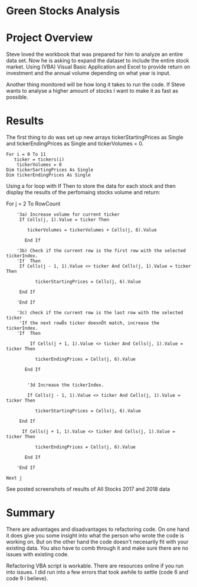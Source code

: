 # Green Stocks Analysis

# Project Overview

Steve loved the workbook that was prepared for him to analyze an entire data set. Now he is asking to expand the dataset to include the entire stock market. Using (VBA) Visual Basic Application and Excel to provide return on investment and the annual volume depending on what year is input.

Another thing monitored will be how long it takes to run the code. If Steve wants to analyse a higher amount of stocks I want to make it as fast as possible.

# Results

The first thing to do was set up new arrays tickerStartingPrices as Single and tickerEndingPrices as Single and tickerVolumes = 0.
    
    For i = 0 To 11
       ticker = tickers(i)
        tickerVolumes = 0
    Dim tickerSartingPrices As Single
    Dim tickerEndingPrices As Single

Using a for loop with If Then to store the data for each stock and then display the results of the perfomaing stocks volume and return:

  For j = 2 To RowCount
    
        '3a) Increase volume for current ticker
         If Cells(j, 1).Value = ticker Then
          
            tickerVolumes = tickerVolumes + Cells(j, 8).Value

           End If
        
        '3b) Check if the current row is the first row with the selected tickerIndex.
        'If  Then
         If Cells(j - 1, 1).Value <> ticker And Cells(j, 1).Value = ticker Then

               tickerStartingPrices = Cells(j, 6).Value
               
         End If
              
        'End If
        
        '3c) check if the current row is the last row with the selected ticker
         'If the next rowÕs ticker doesnÕt match, increase the tickerIndex.
        'If  Then
            
             If Cells(j + 1, 1).Value <> ticker And Cells(j, 1).Value = ticker Then

               tickerEndingPrices = Cells(j, 6).Value

           End If
            

            '3d Increase the tickerIndex.
            
            If Cells(j - 1, 1).Value <> ticker And Cells(j, 1).Value = ticker Then

               tickerStartingPrices = Cells(j, 6).Value
               
         End If
         
          If Cells(j + 1, 1).Value <> ticker And Cells(j, 1).Value = ticker Then

               tickerEndingPrices = Cells(j, 6).Value

           End If
               
        'End If

    Next j
    
See posted screenshots of results of All Stocks 2017 and 2018 data

# Summary

There are advantages and disadvantages  to refactoring code. On one hand it does give you some insight into what the person who wrote the code is working on. But on the other hand the code doesn't necesarily fit with your existing data. You also have to comb through it and make sure there are no issues with existing code.

Refactoring VBA script is workable. There are resources online if you run into issues. I did run into a few errors that took awhile to settle (code 6 and code 9 i believe).


